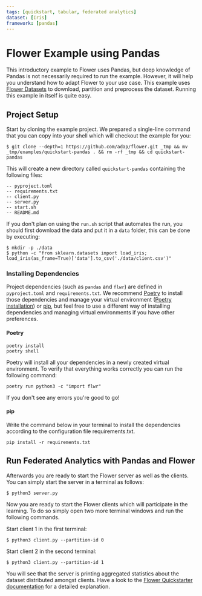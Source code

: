 ```yaml
---
tags: [quickstart, tabular, federated analytics]
dataset: [Iris]
framework: [pandas]
---
```


# Flower Example using Pandas

This introductory example to Flower uses Pandas, but deep knowledge of Pandas is not necessarily required to run the example. However, it will help you understand how to adapt Flower to your use case. This example uses [Flower Datasets](https://flower.ai/docs/datasets/) to
download, partition and preprocess the dataset.
Running this example in itself is quite easy.

## Project Setup

Start by cloning the example project. We prepared a single-line command that you can copy into your shell which will checkout the example for you:

```shell
$ git clone --depth=1 https://github.com/adap/flower.git _tmp && mv _tmp/examples/quickstart-pandas . && rm -rf _tmp && cd quickstart-pandas
```

This will create a new directory called `quickstart-pandas` containing the following files:

```shell
-- pyproject.toml
-- requirements.txt
-- client.py
-- server.py
-- start.sh
-- README.md
```

If you don't plan on using the `run.sh` script that automates the run, you should first download the data and put it in a `data` folder, this can be done by executing:

```shell
$ mkdir -p ./data
$ python -c "from sklearn.datasets import load_iris; load_iris(as_frame=True)['data'].to_csv('./data/client.csv')"
```

### Installing Dependencies

Project dependencies (such as `pandas` and `flwr`) are defined in `pyproject.toml` and `requirements.txt`. We recommend [Poetry](https://python-poetry.org/docs/) to install those dependencies and manage your virtual environment ([Poetry installation](https://python-poetry.org/docs/#installation)) or [pip](https://pip.pypa.io/en/latest/development/), but feel free to use a different way of installing dependencies and managing virtual environments if you have other preferences.

#### Poetry

```shell
poetry install
poetry shell
```

Poetry will install all your dependencies in a newly created virtual environment. To verify that everything works correctly you can run the following command:

```shell
poetry run python3 -c "import flwr"
```

If you don't see any errors you're good to go!

#### pip

Write the command below in your terminal to install the dependencies according to the configuration file requirements.txt.

```shell
pip install -r requirements.txt
```

## Run Federated Analytics with Pandas and Flower

Afterwards you are ready to start the Flower server as well as the clients. You can simply start the server in a terminal as follows:

```shell
$ python3 server.py
```

Now you are ready to start the Flower clients which will participate in the learning. To do so simply open two more terminal windows and run the following commands.

Start client 1 in the first terminal:

```shell
$ python3 client.py --partition-id 0
```

Start client 2 in the second terminal:

```shell
$ python3 client.py --partition-id 1
```

You will see that the server is printing aggregated statistics about the dataset distributed amongst clients. Have a look to the [Flower Quickstarter documentation](https://flower.ai/docs/quickstart-pandas.html) for a detailed explanation.

